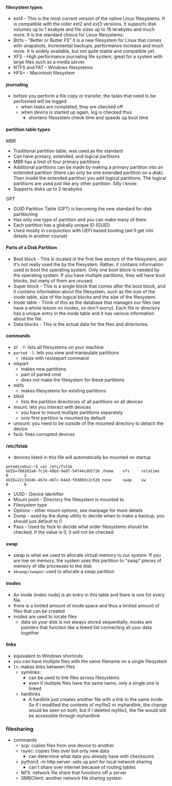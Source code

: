 #### filesystem types
- ext4 - This is the most current version of the native Linux filesystems. It is compatible with the older ext2 and ext3 versions. It supports disk volumes up to 1 exabyte and file sizes up to 16 terabytes and much more. It is the standard choice for Linux filesystems.
- Btrfs - "Better or Butter FS" it is a new filesystem for Linux that comes with snapshots, incremental backups, performance increase and much more. It is widely available, but not quite stable and compatible yet.
- XFS - High performance journaling file system, great for a system with large files such as a media server.
- NTFS and FAT - Windows filesystems
- HFS+ - Macintosh filesystem
#### journaling
- before you perform a file copy or transfer, the tasks that need to be performed will be logged
	- when tasks are completed, they are checked off
	- when device is started up again, log is checked thus 
		- shortens filesystem check time and speeds up boot time

#### partition table types
_MBR_
- Traditional partition table, was used as the standard
- Can have primary, extended, and logical partitions
- MBR has a limit of four primary partitions
- Additional partitions can be made by making a primary partition into an extended partition (there can only be one extended partition on a disk). Then inside the extended partition you add logical partitions. The logical partitions are used just like any other partition. Silly I know.
- Supports disks up to 2 terabytes

_GPT_
- GUID Partition Table (GPT) is becoming the new standard for disk partitioning
- Has only one type of partition and you can make many of them
- Each partition has a globally unique ID (GUID)
- Used mostly in conjunction with UEFI based booting (we'll get into details in another course)

#### Parts of a Disk Partition
- Boot block - This is located in the first few sectors of the filesystem, and it's not really used the by the filesystem. Rather, it contains information used to boot the operating system. Only one boot block is needed by the operating system. If you have multiple partitions, they will have boot blocks, but many of them are unused.
- Super block - This is a single block that comes after the boot block, and it contains information about the filesystem, such as the size of the inode table, size of the logical blocks and the size of the filesystem.
- Inode table - Think of this as the database that manages our files (we have a whole lesson on inodes, so don't worry). Each file or directory has a unique entry in the inode table and it has various information about the file.
- Data blocks - This is the actual data for the files and directories.

#### commands
- ```df -T```: lists all filesystems on your machine
- ```parted -l```: lets you view and manipulate partitions
	- resize with resizepart command
- mkpart
	- makes new partitions
	- part of parted cmd
	- does not make the filesystem for these partitions
- mkfs
	- makes filesystems for existing partitions
- blkid
	- lists the partition directories of all partitions on all devices
- mount: lets you interact with devices
	- you have to mount multiple partitions separately
	- only first partition is mounted by default
- umount: you need to be outside of the mounted directory to detach the device
- fsck: fixes corrupted devices


#### /etc/fstab
- devices listed in this file will automatically be mounted on startup
```
pete@icebox:~$ cat /etc/fstab
UUID=78d203a0-7c18-49bd-9e07-54f44cdb5726 /home    xfs     relatime    0       2
UUID=22c3d34b-467e-467c-b44d-f03803c2c526 none     swap    sw          0       0
```
- UUID - Device identifier
- Mount point - Directory the filesystem is mounted to
- Filesystem type
- Options - other mount options, see manpage for more details
- Dump - used by the dump utility to decide when to make a backup, you should just default to 0
- Pass - Used by fsck to decide what order filesystems should be checked, if the value is 0, it will not be checked

#### swap
- swap is what we used to allocate virtual memory to our system. If you are low on memory, the system uses this partition to "swap" pieces of memory of idle processes to the disk
- ```mkswap/swapon```: used to allocate a swap partition


#### inodes
- An inode (index node) is an entry in this table and there is one for every file.
- there is a limited amount of inode space and thus a limited amount of files that can be created
- inodes are used to locate files
	- data on your disk is not always stored sequentially, inodes are pointers that function like a linked list connecting all your data together

#### links
- equivalent to Windows shortcuts
- you can have multiple files with the same filename on a single filesystem
- ```ln```: makes links between files
	- symlinks:
		- can be used to link files across filesystems
		- even if multiple files have the same name, only a single one is linked
	- hardlinks
		- A hardlink just creates another file with a link to the same inode. So if I modified the contents of myfile2 or myhardlink, the change would be seen on both, but if I deleted myfile2, the file would still be accessible through myhardlink


### filesharing
- commands
	- scp: copies files from one device to another
	- rsync: copies files over but only new data
		- can determine what data you already have with checksums
	- python3 -m http.server: sets up port for local network sharing
		- can't share over internet because of routing tables
	- NFS: network file share that functions off a server
	- SMBClient: another network file sharing system